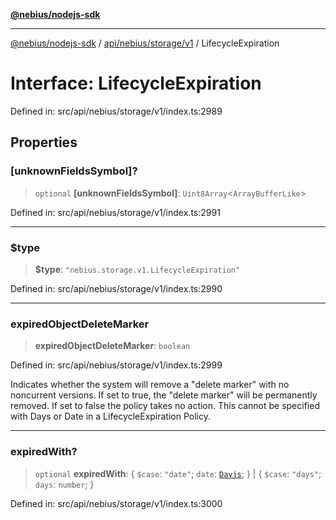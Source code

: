 [**@nebius/nodejs-sdk**](../../../../../README.md)

---

[@nebius/nodejs-sdk](../../../../../README.md) / [api/nebius/storage/v1](../README.md) / LifecycleExpiration

# Interface: LifecycleExpiration

Defined in: src/api/nebius/storage/v1/index.ts:2989

## Properties

### \[unknownFieldsSymbol\]?

> `optional` **\[unknownFieldsSymbol\]**: `Uint8Array`\<`ArrayBufferLike`\>

Defined in: src/api/nebius/storage/v1/index.ts:2991

---

### $type

> **$type**: `"nebius.storage.v1.LifecycleExpiration"`

Defined in: src/api/nebius/storage/v1/index.ts:2990

---

### expiredObjectDeleteMarker

> **expiredObjectDeleteMarker**: `boolean`

Defined in: src/api/nebius/storage/v1/index.ts:2999

Indicates whether the system will remove a "delete marker" with no noncurrent versions.
If set to true, the "delete marker" will be permanently removed.
If set to false the policy takes no action.
This cannot be specified with Days or Date in a LifecycleExpiration Policy.

---

### expiredWith?

> `optional` **expiredWith**: \{ `$case`: `"date"`; `date`: [`Dayjs`](../../../../../runtime/protos/core/dayjs/classes/Dayjs.md); \} \| \{ `$case`: `"days"`; `days`: `number`; \}

Defined in: src/api/nebius/storage/v1/index.ts:3000
